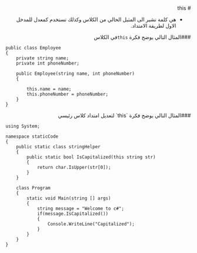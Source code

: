 <div dir=rtl align=right>
# this

- هي كلمة تشير الى المثيل الحالي من الكلاس  وكذلك تستخدم كمعدل للمدخل الاول لطريقة الامتداد.

###المثال التالي يوضح فكرة `this`في الكلاس
<div dir=ltr align=left>

```
public class Employee
{
    private string name;
    private int phoneNumber;

    public Employee(string name, int phoneNumber)
    {
        
        this.name = name;
        this.phoneNumber = phoneNumber;
    }
}
```
<div dir=rtl align=right>
###المثال التالي يوضح فكرة `this` لتعديل امتداد كلاس رئيسي

<div dir=ltr align=left>

```
using System;

namespace staticCode
{
	public static class stringHelper
	{
		public static bool IsCapitalized(this string str)
		{
			return char.IsUpper(str[0]);
		}
	} 

	class Program
	{
		static void Main(string [] args)
		{
			string message = "Welcome to c#";
			if(message.IsCapitalized())
			{
				Console.WriteLine("Capitalized");
			}
		}
	}
}
```